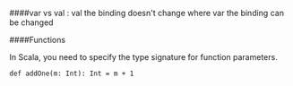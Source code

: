 ####var vs val :
val the binding doesn't change where var the binding can be changed


####Functions

In Scala, you need to specify the type signature for function parameters.

```
def addOne(m: Int): Int = m + 1
```
